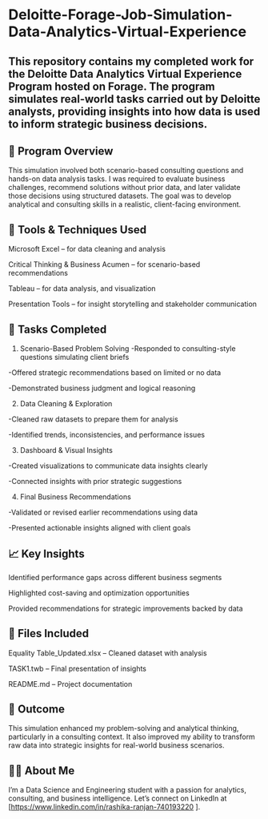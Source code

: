# Deloitte-Forage-Job-Simulation-Data-Analytics-Virtual-Experience
## This repository contains my completed work for the Deloitte Data Analytics Virtual Experience Program hosted on Forage. The program simulates real-world tasks carried out by Deloitte analysts, providing insights into how data is used to inform strategic business decisions.
## 📌 Program Overview
This simulation involved both scenario-based consulting questions and hands-on data analysis tasks. I was required to evaluate business challenges, recommend solutions without prior data, and later validate those decisions using structured datasets. The goal was to develop analytical and consulting skills in a realistic, client-facing environment.


## 🔧 Tools & Techniques Used
Microsoft Excel – for data cleaning and analysis

Critical Thinking & Business Acumen – for scenario-based recommendations

Tableau – for data analysis, and visualization

Presentation Tools – for insight storytelling and stakeholder communication

## 💼 Tasks Completed
1. Scenario-Based Problem Solving
  -Responded to consulting-style questions simulating client briefs

  -Offered strategic recommendations based on limited or no data

  -Demonstrated business judgment and logical reasoning

2. Data Cleaning & Exploration

  -Cleaned raw datasets to prepare them for analysis

  -Identified trends, inconsistencies, and performance issues

3. Dashboard & Visual Insights

  -Created visualizations to communicate data insights clearly

  -Connected insights with prior strategic suggestions

4. Final Business Recommendations

  -Validated or revised earlier recommendations using data

  -Presented actionable insights aligned with client goals

## 📈 Key Insights
Identified performance gaps across different business segments

Highlighted cost-saving and optimization opportunities

Provided recommendations for strategic improvements backed by data

## 📎 Files Included
Equality Table_Updated.xlsx – Cleaned dataset with analysis

TASK1.twb – Final presentation of insights

README.md – Project documentation

## 🏁 Outcome
This simulation enhanced my problem-solving and analytical thinking, particularly in a consulting context. It also improved my ability to transform raw data into strategic insights for real-world business scenarios.

## 🧑‍💻 About Me
I’m a Data Science and Engineering student with a passion for analytics, consulting, and business intelligence.
Let’s connect on LinkedIn at [https://www.linkedin.com/in/rashika-ranjan-740193220 ].
